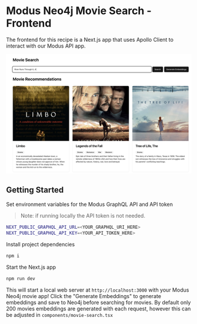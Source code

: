 # Modus Neo4j Movie Search - Frontend

The frontend for this recipe is a Next.js app that uses Apollo Client to interact with our Modus API
app.

![Modus Neo4j Movie search](../img/moviesearch.png)

## Getting Started

Set environment variables for the Modus GraphQL API and API token

> Note: if running locally the API token is not needed.

```sh
NEXT_PUBLIC_GRAPHQL_API_URL=<YOUR_GRAPHQL_URI_HERE>
NEXT_PUBLIC_GRAPHQL_API_KEY=<YOUR_API_TOKEN_HERE>
```

Install project dependencies

```sh
npm i
```

Start the Next.js app

```sh
npm run dev
```

This will start a local web server at `http://localhost:3000` with your Modus Neo4j movie app! Click
the "Generate Embeddings" to generate embeddings and save to Neo4j before searching for movies. By
default only 200 movies embeddings are generated with each request, however this can be adjusted in
`components/movie-search.tsx`
